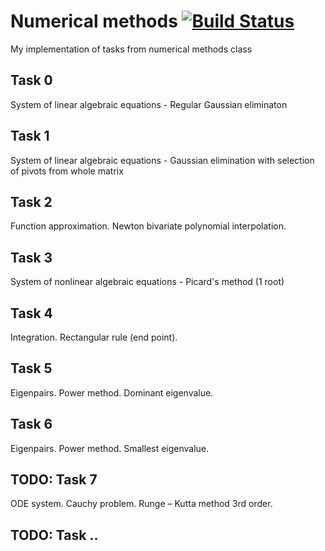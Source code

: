 # Numerical methods [![Build Status](https://travis-ci.org/hrsrashid/nummet.svg?branch=master)](https://travis-ci.org/hrsrashid/nummet)
My implementation of tasks from numerical methods class

## Task 0
System of linear algebraic equations - Regular Gaussian eliminaton

## Task 1
System of linear algebraic equations - Gaussian elimination with selection of pivots from whole matrix

## Task 2
Function approximation. Newton bivariate polynomial interpolation.

## Task 3
System of nonlinear algebraic equations - Picard's method (1 root)

## Task 4
Integration. Rectangular rule (end point).

## Task 5
Eigenpairs. Power method. Dominant eigenvalue.

## Task 6
Eigenpairs. Power method. Smallest eigenvalue.

## TODO: Task 7
ODE system. Cauchy problem. Runge – Kutta method 3rd order.

## TODO: Task ..

